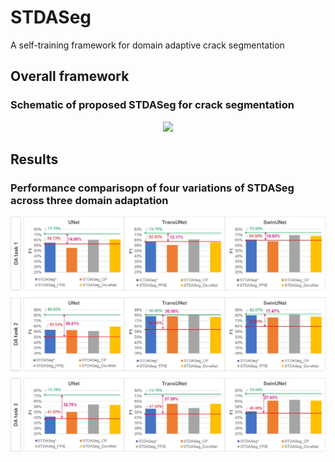 # STDASeg
A self-training framework for domain adaptive crack segmentation

## Overall framework
### Schematic of proposed STDASeg for crack segmentation
<p align="center">
    <img src="/DASeg_overall.png"  | width=600/>
</p>

## Results
### Performance comparisopn of four variations of STDASeg across three domain adaptation
<p align="center">
    <img src="/Adaptation_performance_STDASeg.jpg"  | width=900/>
</p>
